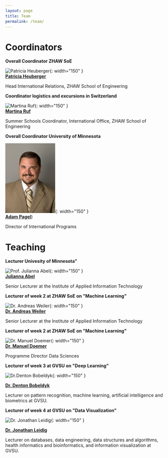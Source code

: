 ```yaml
---
layout: page
title: Team
permalink: /team/
---
```


# Coordinators

**Overall Coordinator ZHAW SoE**

![Patricia Heuberger](/assets/images/patricia.webp){: width="150" }  
[**Patricia Heuberger**](https://www.zhaw.ch/en/about-us/person/heug/)

Head International Relations, ZHAW School of Engineering

**Coordinator logistics and excursions in Switzerland**

![Martina Ruf](/assets/images/martina.webp){: width="150" }  
[**Martina Ruf**](https://www.zhaw.ch/en/ueber-uns/person/eglm)

Summer Schools Coordinator, International Office, ZHAW School of Engineering

**Overall Coordinator University of Minnesota**

![Adam Pagel](/assets/images/ADAM_PAGEL.png){: width="150" }  
[**Adam Pagel**](https://cse.umn.edu/college/administrative-offices/collegiate-life-office))

 Director of International Programs

# Teaching

**Lecturer Univesity of Minnesota”**

![Prof. Julianna Abel](/assets/images/jonathan.jpg){: width="150" }  
[**Julianna Abel**](https://cse.umn.edu/me/julianna-abel)

Senior Lecturer at the Institute of Applied Information Technology


**Lecturer of week 2 at ZHAW SoE on "Machine Learning"**

![Dr. Andreas Weiler](/assets/images/andreas.jpg){: width="150" }  
[**Dr. Andreas Weiler**](https://www.zhaw.ch/en/about-us/person/wele/)

Senior Lecturer at the Institute of Applied Information Technology


**Lecturer of week 2 at ZHAW SoE on "Machine Learning"**

![Dr. Manuel Doemer](/assets/images/manuel.webp){: width="150" }  
[**Dr. Manuel Doemer**](https://www.zhaw.ch/en/about-us/person/doem/)

Programme Director Data Sciences


**Lecturer of week 3 at GVSU on "Deep Learning"**

![Dr.Denton Bobeldyk](assets/images/bobeldyk.jpg){: width="150" }

[**Dr. Denton Bobeldyk**](https://www.gvsu.edu/computing/bobeldyk-denton-20.htm)

Lecturer on pattern recognition, machine learning, artificial intelligence and biometrics at GVSU.

**Lecturer of week 4 at GVSU on "Data Visualization"**

![Dr. Jonathan Leidig](assets/images/jonathanleidig.jpg){: width="150" }

[**Dr. Jonathan Leidig**](https://www.gvsu.edu/computing/leidig-jonathan-49.htm) 

Lecturer on databases, data engineering, data structures and algorithms, health informatics and bioinformatics, and information visualization at GVSU.

